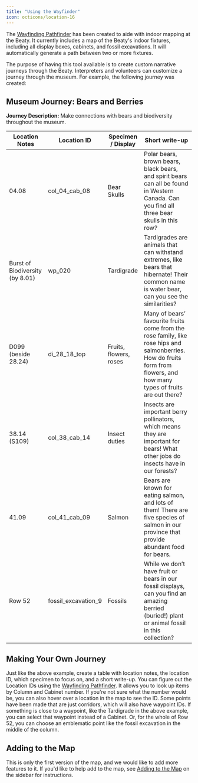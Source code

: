 ```yaml
---
title: "Using the Wayfinder"
icon: octicons/location-16
---
```


The [Wayfinding Pathfinder](https://beatybiodiversitymuseum.github.io/data-documentation/map/) has been created to aide with indoor mapping at the Beaty. It currently includes a map of the Beaty's indoor fixtures, including all display boxes, cabinets, and fossil excavations. It will automatically generate a path between two or more fixtures.

The purpose of having this tool available is to create custom narrative journeys through the Beaty. Interpreters and volunteers can customize a journey through the museum. For example, the following journey was created:

## Museum Journey: Bears and Berries

**Journey Description:** Make connections with bears and biodiversity throughout the museum.

| Location Notes | Location ID | Specimen / Display | Short write-up |
|---|---|---|---|
| 04.08 | col_04_cab_08 | Bear Skulls | Polar bears, brown bears, black bears, and spirit bears can all be found in Western Canada. Can you find all three bear skulls in this row? |
| Burst of Biodiversity (by 8.01) | wp_020 | Tardigrade | Tardigrades are animals that can withstand extremes, like bears that hibernate! Their common name is water bear, can you see the similarities? |
| D099 (beside 28.24) | di_28_18_top | Fruits, flowers, roses | Many of bears’ favourite fruits come from the rose family, like rose hips and salmonberries. How do fruits form from flowers, and how many types of fruits are out there? |
| 38.14 (S109) | col_38_cab_14 | Insect duties | Insects are important berry pollinators, which means they are important for bears! What other jobs do insects have in our forests? |
| 41.09 | col_41_cab_09 | Salmon | Bears are known for eating salmon, and lots of them! There are five species of salmon in our province that provide abundant food for bears. |
| Row 52 | fossil_excavation_9 | Fossils | While we don’t have fruit or bears in our fossil displays, can you find an amazing berried (buried!) plant or animal fossil in this collection? |


## Making Your Own Journey
Just like the above example, create a table with location notes, the location ID, which specimen to focus on, and a short write-up. You can figure out the Location IDs using the [Wayfinding Pathfinder](https://beatybiodiversitymuseum.github.io/data-documentation/map/). It allows you to look up items by Column and Cabinet number. If you're not sure what the number would be, you can also hover over a location in the map to see the ID. Some points have been made that are just corridors, which will also have waypoint IDs. If something is close to a waypoint, like the Tardigrade in the above example, you can select that waypoint instead of a Cabinet. Or, for the whole of Row 52, you can choose an emblematic point like the fossil excavation in the middle of the column.

## Adding to the Map
This is only the first version of the map, and we would like to add more features to it. If you'd like to help add to the map, see [Adding to the Map](/data-documentation/map/adding-to-map/) on the sidebar for instructions.